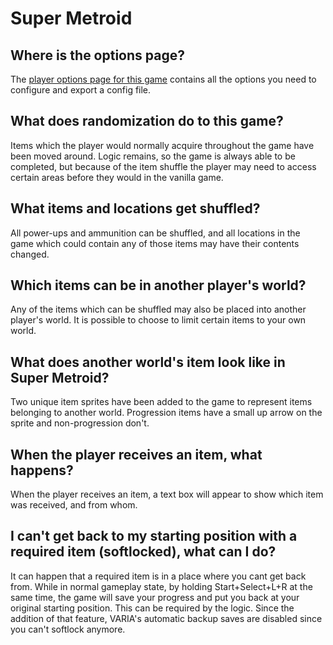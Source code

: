 # Super Metroid

## Where is the options page?

The [player options page for this game](../player-options) contains all the options you need to configure and export a
config file.

## What does randomization do to this game?

Items which the player would normally acquire throughout the game have been moved around. Logic remains, so the game is
always able to be completed, but because of the item shuffle the player may need to access certain areas before they
would in the vanilla game.

## What items and locations get shuffled?

All power-ups and ammunition can be shuffled, and all locations in the game which could contain any of those items may
have their contents changed.

## Which items can be in another player's world?

Any of the items which can be shuffled may also be placed into another player's world. It is possible to choose to limit
certain items to your own world.

## What does another world's item look like in Super Metroid?

Two unique item sprites have been added to the game to represent items belonging to another world. Progression items have
a small up arrow on the sprite and non-progression don't.

## When the player receives an item, what happens?

When the player receives an item, a text box will appear to show which item was received, and from whom.

## I can't get back to my starting position with a required item (softlocked), what can I do?

It can happen that a required item is in a place where you cant get back from. While in normal gameplay state, by holding
Start+Select+L+R at the same time, the game will save your progress and put you back at your original starting position.
This can be required by the logic. Since the addition of that feature, VARIA's automatic backup saves are disabled since 
you can't softlock anymore.

